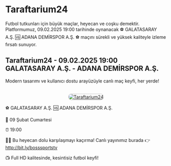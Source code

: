 <h1>Taraftarium24</h1>
<p>Futbol tutkunları için büyük maçlar, heyecan ve coşku demektir. Platformumuz, 09.02.2025 19:00 tarihinde oynanacak ⚽️ GALATASARAY A.Ş. 🆚 ADANA DEMİRSPOR A.Ş. ⚽️ maçını sürekli ve yüksek kaliteyle izleme fırsatı sunuyor.</p>

<h2>Taraftarium24 - 09.02.2025 19:00 GALATASARAY A.Ş. - ADANA DEMİRSPOR A.Ş.</h2>
<p>Modern tasarımı ve kullanıcı dostu arayüzüyle canlı maç keyfi, her yerde!</p>

<center>
  <br>
  <a href="http://bit.ly/bosssportstv" title="Taraftarium24 Giriş">
    <img src="https://i.ibb.co/5K7Ks6w/zzzz3.gif" alt="Taraftarium24" style="max-width:100%; border:2px solid #ddd; border-radius:10px;">
  </a>
</center>

<p>⚽️ GALATASARAY A.Ş. 🆚 ADANA DEMİRSPOR A.Ş.</p>
<p>📅 09 Şubat Cumartesi</p>
<p>⏰ 19:00</p>
<p>🔴🔶 Bu heyecan dolu karşılaşmayı kaçırma! Canlı yayınımız burada 👉 <a href="http://bit.ly/bosssportstv">http://bit.ly/bosssportstv</a></p>
<p>📺 Full HD kalitesinde, kesintisiz futbol keyfi!</p>
